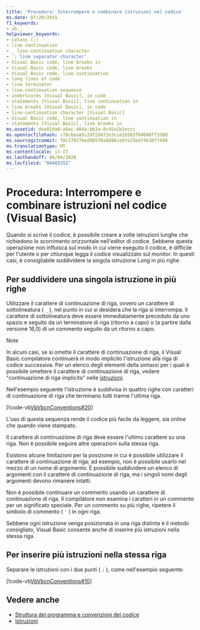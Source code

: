 ```yaml
---
title: 'Procedura: Interrompere e combinare istruzioni nel codice'
ms.date: 07/20/2015
f1_keywords:
- vb._
helpviewer_keywords:
- colons (:)
- line continuation
- _ line-continuation character
- ': line separator character'
- Visual Basic code, line breaks in
- Visual Basic code, line breaks
- Visual Basic code, line continuation
- long lines of code
- line terminator
- line-continuation sequence
- underscores [Visual Basic], in code
- statements [Visual Basic], line continuation in
- line breaks [Visual Basic], in code
- line-continuation character [Visual Basic]
- Visual Basic code, line continuation in
- statements [Visual Basic], line breaks in
ms.assetid: dea01dad-a8ac-484a-bb3a-8c45a1b1eccc
ms.openlocfilehash: c78cbeaa5c2df2d4f2e3cce2b5b3fb8048ff3388
ms.sourcegitcommit: f8c270376ed905f6a8896ce0fe25b4f4b38ff498
ms.translationtype: MT
ms.contentlocale: it-IT
ms.lasthandoff: 06/04/2020
ms.locfileid: "84403252"
---
```

# <a name="how-to-break-and-combine-statements-in-code-visual-basic"></a>Procedura: Interrompere e combinare istruzioni nel codice (Visual Basic)

Quando si scrive il codice, è possibile creare a volte istruzioni lunghe che richiedono lo scorrimento orizzontale nell'editor di codice. Sebbene questa operazione non influisca sul modo in cui viene eseguito il codice, è difficile per l'utente o per chiunque legga il codice visualizzato sul monitor. In questi casi, è consigliabile suddividere la singola istruzione Long in più righe.

## <a name="to-break-a-single-statement-into-multiple-lines"></a>Per suddividere una singola istruzione in più righe

Utilizzare il carattere di continuazione di riga, ovvero un carattere di sottolineatura ( `_` ), nel punto in cui si desidera che la riga si interrompa. Il carattere di sottolineatura deve essere immediatamente preceduto da uno spazio e seguito da un terminatore di riga (ritorno a capo) o (a partire dalla versione 16,0) di un commento seguito da un ritorno a capo.

  > [!NOTE]
  > In alcuni casi, se si omette il carattere di continuazione di riga, il Visual Basic compilatore continuerà in modo implicito l'istruzione alla riga di codice successiva. Per un elenco degli elementi della sintassi per i quali è possibile omettere il carattere di continuazione di riga, vedere "continuazione di riga implicita" nelle [istruzioni](../language-features/statements.md).

  Nell'esempio seguente l'istruzione è suddivisa in quattro righe con caratteri di continuazione di riga che terminano tutti tranne l'ultima riga.

  [!code-vb[VbVbcnConventions#20](~/samples/snippets/visualbasic/VS_Snippets_VBCSharp/VbVbcnConventions/VB/Class1.vb#20)]

  L'uso di questa sequenza rende il codice più facile da leggere, sia online che quando viene stampato.

  Il carattere di continuazione di riga deve essere l'ultimo carattere su una riga. Non è possibile seguire altre operazioni sulla stessa riga.

  Esistono alcune limitazioni per la posizione in cui è possibile utilizzare il carattere di continuazione di riga; ad esempio, non è possibile usarlo nel mezzo di un nome di argomento. È possibile suddividere un elenco di argomenti con il carattere di continuazione di riga, ma i singoli nomi degli argomenti devono rimanere intatti.

  Non è possibile continuare un commento usando un carattere di continuazione di riga. Il compilatore non esamina i caratteri in un commento per un significato speciale. Per un commento su più righe, ripetere il simbolo di commento ( `'` ) in ogni riga.

 Sebbene ogni istruzione venga posizionata in una riga distinta è il metodo consigliato, Visual Basic consente anche di inserire più istruzioni nella stessa riga.

## <a name="to-place-multiple-statements-on-the-same-line"></a>Per inserire più istruzioni nella stessa riga

Separare le istruzioni con i due punti ( `:` ), come nell'esempio seguente:

  [!code-vb[VbVbcnConventions#10](~/samples/snippets/visualbasic/VS_Snippets_VBCSharp/VbVbcnConventions/VB/Class1.vb#10)]

## <a name="see-also"></a>Vedere anche

- [Struttura del programma e convenzioni del codice](program-structure-and-code-conventions.md)
- [Istruzioni](../language-features/statements.md)
